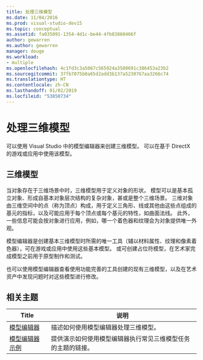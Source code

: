 ```yaml
---
title: 处理三维模型
ms.date: 11/04/2016
ms.prod: visual-studio-dev15
ms.topic: conceptual
ms.assetid: fa035091-1354-4d1c-be44-4fb83860466f
author: gewarren
ms.author: gewarren
manager: douge
ms.workload:
- multiple
ms.openlocfilehash: 4c1fd3c3a5067c565924a3580691c386453a23b2
ms.sourcegitcommit: 37fb7075b0a65d2add3b137a5230767aa3266c74
ms.translationtype: HT
ms.contentlocale: zh-CN
ms.lasthandoff: 01/02/2019
ms.locfileid: "53850734"
---
```

# <a name="work-with-3d-models"></a>处理三维模型

可以使用 Visual Studio 中的模型编辑器来创建三维模型。 可以在基于 DirectX 的游戏或应用中使用该模型。

## <a name="3d-models"></a>三维模型

当对象存在于三维场景中时，三维模型用于定义对象的形状。 模型可以是基本孤立对象、形成自基本对象层次结构的复杂对象，甚或是整个三维场景。 三维对象由三维空间中的点（称为顶点）构成，用于定义三角形、线或其他由这些点组成的基元的指标，以及可能应用于每个顶点或每个基元的特性，如曲面法线。 此外，一些信息可能会按对象进行应用，例如，哪一个着色器和纹理会为对象提供唯一外观。

模型编辑器是创建基本三维模型时所需的唯一工具（辅以材料属性、纹理和像素着色器），可在游戏或应用中使用这些基本模型。 或可创建占位符模型，在艺术家完成模型之前用于原型制作和测试。

也可以使用模型编辑器查看使用功能完善的工具创建的现有三维模型，以及在艺术资产中发现问题时对这些模型进行修改。

## <a name="related-topics"></a>相关主题

|Title|说明|
|-----------|-----------------|
|[模型编辑器](../designers/model-editor.md)|描述如何使用模型编辑器处理三维模型。|
|[模型编辑器示例](../designers/model-editor-examples.md)|提供演示如何使用模型编辑器执行常见三维模型任务的主题的链接。|